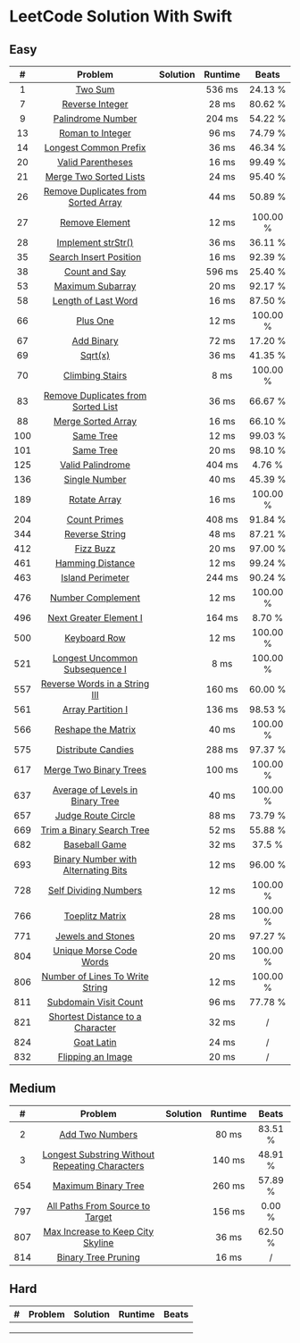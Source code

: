 # LeetCode Solution With Swift

## Easy

| **#** |                         **Problem**                          | **Solution** | **Runtime** | **Beats** |
| :---: | :----------------------------------------------------------: | :----------: | :---------: | :-------: |
|   1   | [Two Sum](https://leetcode.com/problems/two-sum/description/) |              |   536 ms    |  24.13 %  |
|   7   | [Reverse Integer](https://leetcode.com/problems/reverse-integer) |              |    28 ms    |  80.62 %  |
|   9   | [Palindrome Number](https://leetcode.com/problems/palindrome-number) |              |   204 ms    |  54.22 %  |
|  13   | [Roman to Integer](https://leetcode.com/problems/roman-to-integer) |              |    96 ms    |  74.79 %  |
|  14   | [Longest Common Prefix](https://leetcode.com/problems/longest-common-prefix/) |              |    36 ms    |  46.34 %  |
|  20   | [Valid Parentheses](https://leetcode.com/problems/valid-parentheses/) |              |    16 ms    |  99.49 %  |
|  21   | [Merge Two Sorted Lists](https://leetcode.com/problems/merge-two-sorted-lists/) |              |    24 ms    |  95.40 %  |
|  26   | [Remove Duplicates from Sorted Array](https://leetcode.com/problems/remove-duplicates-from-sorted-array/) |              |    44 ms    |  50.89 %  |
|  27   | [Remove Element](https://leetcode.com/problems/remove-element/) |              |    12 ms    | 100.00 %  |
|  28   | [Implement strStr()](https://leetcode.com/problems/implement-strstr/) |              |    36 ms    |  36.11 %  |
|  35   | [Search Insert Position](https://leetcode.com/problems/search-insert-position/) |              |    16 ms    |  92.39 %  |
|  38   | [Count and Say](https://leetcode.com/problems/count-and-say/) |              |   596 ms    |  25.40 %  |
|  53   | [Maximum Subarray](https://leetcode.com/problems/maximum-subarray/) |              |    20 ms    |  92.17 %  |
|  58   | [Length of Last Word](https://leetcode.com/problems/length-of-last-word/) |              |    16 ms    |  87.50 %  |
|  66   |     [Plus One](https://leetcode.com/problems/plus-one/)      |              |    12 ms    | 100.00 %  |
|  67   |   [Add Binary](https://leetcode.com/problems/add-binary/)    |              |    72 ms    |  17.20 %  |
|  69   |       [Sqrt(x)](https://leetcode.com/problems/sqrtx/)        |              |    36 ms    |  41.35 %  |
|  70   | [Climbing Stairs](https://leetcode.com/problems/climbing-stairs/) |              |    8 ms     | 100.00 %  |
|  83   | [Remove Duplicates from Sorted List](https://leetcode.com/problems/remove-duplicates-from-sorted-list/) |              |    36 ms    |  66.67 %  |
|  88   | [Merge Sorted Array](https://leetcode.com/problems/merge-sorted-array/) |              |    16 ms    |  66.10 %  |
|  100  |    [Same Tree](https://leetcode.com/problems/same-tree/)     |              |    12 ms    |  99.03 %  |
|  101  |    [Same Tree](https://leetcode.com/problems/same-tree/)     |              |    20 ms    |  98.10 %  |
|  125  | [Valid Palindrome](https://leetcode.com/problems/valid-palindrome/) |              |   404 ms    |  4.76 %   |
|  136  | [Single Number](https://leetcode.com/problems/single-number/) |              |    40 ms    |  45.39 %  |
|  189  | [Rotate Array](https://leetcode.com/problems/rotate-array/)  |              |    16 ms    | 100.00 %  |
|  204  | [Count Primes](https://leetcode.com/problems/count-primes/)  |              |   408 ms    |  91.84 %  |
|  344  | [Reverse String](https://leetcode.com/problems/reverse-string/) |              |    48 ms    |  87.21 %  |
|  412  |    [Fizz Buzz](https://leetcode.com/problems/fizz-buzz/)     |              |    20 ms    |  97.00 %  |
|  461  | [Hamming Distance](https://leetcode.com/problems/hamming-distance/) |              |    12 ms    |  99.24 %  |
|  463  | [Island Perimeter](https://leetcode.com/problems/island-perimeter/) |              |   244 ms    |  90.24 %  |
|  476  | [Number Complement](https://leetcode.com/problems/number-complement/) |              |    12 ms    | 100.00 %  |
|  496  | [Next Greater Element I](https://leetcode.com/problems/next-greater-element-i/) |              |   164 ms    |  8.70 %   |
|  500  | [Keyboard Row](https://leetcode.com/problems/keyboard-row/)  |              |    12 ms    | 100.00 %  |
|  521  | [Longest Uncommon Subsequence I](https://leetcode.com/problems/longest-uncommon-subsequence-i/) |              |    8 ms     | 100.00 %  |
|  557  | [Reverse Words in a String III](https://leetcode.com/problems/reverse-words-in-a-string-iii/) |              |   160 ms    |  60.00 %  |
|  561  | [Array Partition I](https://leetcode.com/problems/array-partition-i/) |              |   136 ms    |  98.53 %  |
|  566  | [Reshape the Matrix](https://leetcode.com/problems/reshape-the-matrix/) |              |    40 ms    | 100.00 %  |
|  575  | [Distribute Candies](https://leetcode.com/problems/distribute-candies/) |              |   288 ms    |  97.37 %  |
|  617  | [Merge Two Binary Trees](https://leetcode.com/problems/merge-two-binary-trees/) |              |   100 ms    | 100.00 %  |
|  637  | [Average of Levels in Binary Tree](https://leetcode.com/problems/average-of-levels-in-binary-tree/) |              |    40 ms    | 100.00 %  |
|  657  | [Judge Route Circle](https://leetcode.com/problems/judge-route-circle/) |              |    88 ms    |  73.79 %  |
|  669  | [Trim a Binary Search Tree](https://leetcode.com/problems/trim-a-binary-search-tree/) |              |    52 ms    |  55.88 %  |
|  682  | [Baseball Game](https://leetcode.com/problems/baseball-game/) |              |    32 ms    |  37.5 %   |
|  693  | [Binary Number with Alternating Bits](https://leetcode.com/problems/binary-number-with-alternating-bits/) |              |    12 ms    |  96.00 %  |
|  728  | [Self Dividing Numbers](https://leetcode.com/problems/self-dividing-numbers/) |              |    12 ms    | 100.00 %  |
|  766  | [Toeplitz Matrix](https://leetcode.com/problems/toeplitz-matrix/) |              |    28 ms    | 100.00 %  |
|  771  | [Jewels and Stones](https://leetcode.com/problems/jewels-and-stones/) |              |    20 ms    |  97.27 %  |
|  804  | [Unique Morse Code Words](https://leetcode.com/problems/unique-morse-code-words/) |              |    20 ms    | 100.00 %  |
|  806  | [Number of Lines To Write String](https://leetcode.com/problems/number-of-lines-to-write-string/) |              |    12 ms    | 100.00 %  |
|  811  | [Subdomain Visit Count](https://leetcode.com/problems/subdomain-visit-count/) |              |    96 ms    |  77.78 %  |
|  821  | [Shortest Distance to a Character](https://leetcode.com/problems/shortest-distance-to-a-character/) |              |    32 ms    |     /     |
|  824  |   [Goat Latin](https://leetcode.com/problems/goat-latin/)    |              |    24 ms    |     /     |
|  832  | [Flipping an Image](https://leetcode.com/problems/flipping-an-image/) |              |    20 ms    |     /     |



## Medium

| **#** |                         **Problem**                          | **Solution** | **Runtime** | **Beats** |
| :---: | :----------------------------------------------------------: | :----------: | :---------: | :-------: |
|   2   | [Add Two Numbers](https://leetcode.com/problems/add-two-numbers/) |              |    80 ms    |  83.51 %  |
|   3   | [Longest Substring Without Repeating Characters](https://leetcode.com/problems/longest-substring-without-repeating-characters/) |              |   140 ms    |  48.91 %  |
|  654  | [Maximum Binary Tree](https://leetcode.com/problems/maximum-binary-tree/) |              |   260 ms    |  57.89 %  |
|  797  | [All Paths From Source to Target](https://leetcode.com/problems/all-paths-from-source-to-target/) |              |   156 ms    |  0.00 %   |
|  807  | [Max Increase to Keep City Skyline](https://leetcode.com/problems/max-increase-to-keep-city-skyline/) |              |    36 ms    |  62.50 %  |
|  814  | [Binary Tree Pruning](https://leetcode.com/problems/binary-tree-pruning/) |              |    16 ms    |     /     |



## Hard

| **#** | **Problem** | **Solution** | **Runtime** | **Beats** |
| :---: | :---------: | :----------: | :---------: | :-------: |
|       |             |              |             |           |
|       |             |              |             |           |
|       |             |              |             |           |

